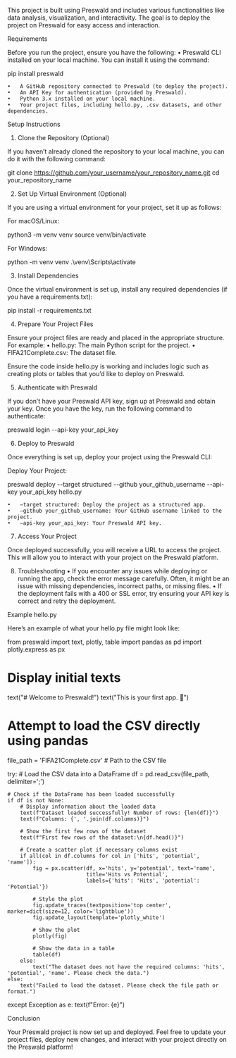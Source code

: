 This project is built using Preswald and includes various functionalities like data analysis, visualization, and interactivity. The goal is to deploy the project on Preswald for easy access and interaction.

Requirements

Before you run the project, ensure you have the following:
	•	Preswald CLI installed on your local machine. You can install it using the command:

pip install preswald


	•	A GitHub repository connected to Preswald (to deploy the project).
	•	An API Key for authentication (provided by Preswald).
	•	Python 3.x installed on your local machine.
	•	Your project files, including hello.py, .csv datasets, and other dependencies.

Setup Instructions

1. Clone the Repository (Optional)

If you haven’t already cloned the repository to your local machine, you can do it with the following command:

git clone https://github.com/your_username/your_repository_name.git
cd your_repository_name

2. Set Up Virtual Environment (Optional)

If you are using a virtual environment for your project, set it up as follows:

For macOS/Linux:

python3 -m venv venv
source venv/bin/activate

For Windows:

python -m venv venv
.\venv\Scripts\activate

3. Install Dependencies

Once the virtual environment is set up, install any required dependencies (if you have a requirements.txt):

pip install -r requirements.txt

4. Prepare Your Project Files

Ensure your project files are ready and placed in the appropriate structure. For example:
	•	hello.py: The main Python script for the project.
	•	FIFA21Complete.csv: The dataset file.

Ensure the code inside hello.py is working and includes logic such as creating plots or tables that you’d like to deploy on Preswald.

5. Authenticate with Preswald

If you don’t have your Preswald API key, sign up at Preswald and obtain your key. Once you have the key, run the following command to authenticate:

preswald login --api-key your_api_key

6. Deploy to Preswald

Once everything is set up, deploy your project using the Preswald CLI:

Deploy Your Project:

preswald deploy --target structured --github your_github_username --api-key your_api_key hello.py

	•	–target structured: Deploy the project as a structured app.
	•	–github your_github_username: Your GitHub username linked to the project.
	•	–api-key your_api_key: Your Preswald API key.

7. Access Your Project

Once deployed successfully, you will receive a URL to access the project. This will allow you to interact with your project on the Preswald platform.

8. Troubleshooting
	•	If you encounter any issues while deploying or running the app, check the error message carefully. Often, it might be an issue with missing dependencies, incorrect paths, or missing files.
	•	If the deployment fails with a 400 or SSL error, try ensuring your API key is correct and retry the deployment.

Example hello.py

Here’s an example of what your hello.py file might look like:

from preswald import text, plotly, table
import pandas as pd
import plotly.express as px

# Display initial texts
text("# Welcome to Preswald!")
text("This is your first app. 🎉")

# Attempt to load the CSV directly using pandas
file_path = 'FIFA21Complete.csv'  # Path to the CSV file

try:
    # Load the CSV data into a DataFrame
    df = pd.read_csv(file_path, delimiter=';')

    # Check if the DataFrame has been loaded successfully
    if df is not None:
        # Display information about the loaded data
        text(f"Dataset loaded successfully! Number of rows: {len(df)}")
        text(f"Columns: {', '.join(df.columns)}")

        # Show the first few rows of the dataset
        text(f"First few rows of the dataset:\n{df.head()}")

        # Create a scatter plot if necessary columns exist
        if all(col in df.columns for col in ['hits', 'potential', 'name']):
            fig = px.scatter(df, x='hits', y='potential', text='name',
                             title='Hits vs Potential',
                             labels={'hits': 'Hits', 'potential': 'Potential'})
            
            # Style the plot
            fig.update_traces(textposition='top center', marker=dict(size=12, color='lightblue'))
            fig.update_layout(template='plotly_white')

            # Show the plot
            plotly(fig)

            # Show the data in a table
            table(df)
        else:
            text("The dataset does not have the required columns: 'hits', 'potential', 'name'. Please check the data.")
    else:
        text("Failed to load the dataset. Please check the file path or format.")

except Exception as e:
    text(f"Error: {e}")

Conclusion

Your Preswald project is now set up and deployed. Feel free to update your project files, deploy new changes, and interact with your project directly on the Preswald platform!

